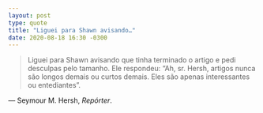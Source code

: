 ```yaml
---
layout: post
type: quote
title: "Liguei para Shawn avisando…"
date: 2020-08-18 16:30 -0300
---
```

>Liguei para Shawn avisando que tinha terminado o artigo e pedi desculpas pelo tamanho. Ele respondeu: “Ah, sr. Hersh, artigos nunca são longos demais ou curtos demais. Eles são apenas interessantes ou entediantes”.

— Seymour M. Hersh, _Repórter_.
